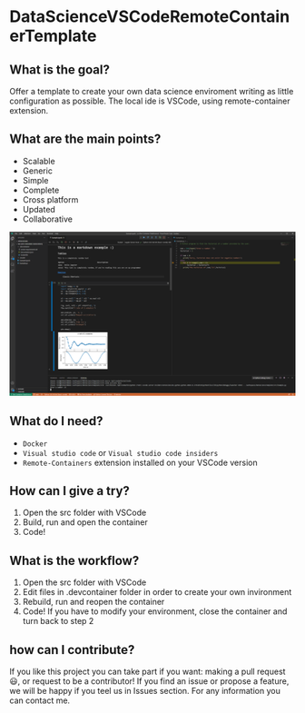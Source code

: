 # DataScienceVSCodeRemoteContainerTemplate

## What is the goal?
Offer a template to create your own data science enviroment writing as little configuration as possible. The local ide is VSCode, using remote-container extension.

## What are the main points?
+ Scalable
+ Generic
+ Simple
+ Complete
+ Cross platform
+ Updated
+ Collaborative

![jupyter-and-python-script](Screenshots/jupyter-and-python-script.png)

## What do I need?
+ `Docker`
+ `Visual studio code` or `Visual studio code insiders`
+ `Remote-Containers` extension installed on your VSCode version

## How can I give a try?
1. Open the src folder with VSCode
2. Build, run and open the container
3. Code!

## What is the workflow?
1. Open the src folder with VSCode
2. Edit files in .devcontainer folder in order to create your own invironment
3. Rebuild, run and reopen the container
4. Code! If you have to modify your environment, close the container and turn back to step 2

## how can I contribute?
If you like this project you can take part if you want: making a pull request :smiley:, or request to be a contributor! If you find an issue or propose a feature, we will be happy if you teel us in Issues section. For any information you can contact me.
